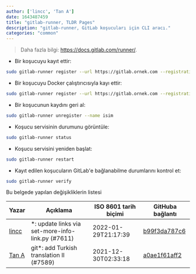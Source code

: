 ```yaml
---
author: ['lincc', 'Tan A']
date: 1643487459
title: "gitlab-runner, TLDR Pages"
description: "gitlab-runner, GitLab koşucuları için CLI aracı."
categories: "common"
---
```

> Daha fazla bilgi: <https://docs.gitlab.com/runner/>.

- Bir koşucuyu kayıt ettir:

```bash
sudo gitlab-runner register --url https://gitlab.ornek.com --registration-token token --name isim
```

- Bir koşucuyu Docker çalıştırıcısıyla kayı ettir:

```bash
sudo gitlab-runner register --url https://gitlab.ornek.com --registration-token token --name isim --executor docker
```

- Bir koşucunun kaydını geri al:

```bash
sudo gitlab-runner unregister --name isim
```

- Koşucu servisinin durumunu görüntüle:

```bash
sudo gitlab-runner status
```

- Koşucu servisini yeniden başlat:

```bash
sudo gitlab-runner restart
```

- Kayıt edilen koşucuların GitLab'e bağlanabilme durumlarını kontrol et:

```bash
sudo gitlab-runner verify
```
Bu belgede yapılan değişikliklerin listesi


Yazar | Açıklama | ISO 8601 tarih biçimi | GitHuba bağlantı
------|-----|-----|-----
[lincc](mailto:46962923+blueskyson@users.noreply.github.com) | *: update links via set-more-info-link.py (#7611) | 2022-01-29T21:17:39 | [b99f3da787c6](https://github.com/tldr-pages/tldr/commit/b99f3da787c6f43a545b9cb5ebd8265b1367fbc4)
[Tan A](mailto:40173707+yutyo@users.noreply.github.com) | git*: add Turkish translation II (#7589) | 2021-12-30T02:33:18 | [a0ae1f61aff2](https://github.com/tldr-pages/tldr/commit/a0ae1f61aff2917b94779cd03ec1395073f91c56)

